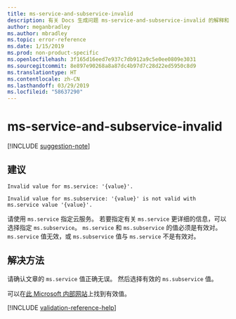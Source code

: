 ```yaml
---
title: ms-service-and-subservice-invalid
description: 有关 Docs 生成问题 ms-service-and-subservice-invalid 的解释和解决方案
author: meganbradley
ms.author: mbradley
ms.topic: error-reference
ms.date: 1/15/2019
ms.prod: non-product-specific
ms.openlocfilehash: 3f165d16eed7e937c7db912a9c5e0ee0809e3031
ms.sourcegitcommit: 8e897e90268a8a87dc4b97d7c28d22ed5950c8d9
ms.translationtype: HT
ms.contentlocale: zh-CN
ms.lasthandoff: 03/29/2019
ms.locfileid: "58637290"
---
```

# <a name="ms-service-and-subservice-invalid"></a>ms-service-and-subservice-invalid

[!INCLUDE [suggestion-note](includes/suggestion-note.md)]

## <a name="suggestion"></a>建议

`Invalid value for ms.service: '{value}'.`

`Invalid value for ms.subservice: '{value}' is not valid with ms.service value '{value}'.`

请使用 `ms.service` 指定云服务。 若要指定有关 `ms.service` 更详细的信息，可以选择指定 `ms.subservice`。 `ms.service` 和 `ms.subservice` 的值必须是有效对。 `ms.service` 值无效，或 `ms.subservice` 值与 `ms.service` 不是有效对。

## <a name="resolution"></a>解决方法

请确认文章的 `ms.service` 值正确无误。 然后选择有效的 `ms.subservice` 值。

可以在[此 Microsoft 内部网站](https://docsmetadatatool.azurewebsites.net/allowlists)上找到有效值。

<!--make sure to add this file to your includes folder and verify the path-->
[!INCLUDE [validation-reference-help](includes/validation-reference-help.md)]
